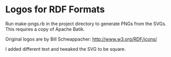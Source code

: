 # Logos for RDF Formats

Run make-pngs.rb in the project directory to generate PNGs
from the SVGs. This requires a copy of Apache Batik.

Original logos are by Bill Schwappacher:
http://www.w3.org/RDF/icons/

I added different text and tweaked the SVG to be square.
